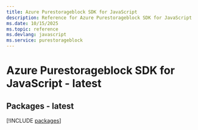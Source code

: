 ```yaml
---
title: Azure Purestorageblock SDK for JavaScript
description: Reference for Azure Purestorageblock SDK for JavaScript
ms.date: 10/15/2025
ms.topic: reference
ms.devlang: javascript
ms.service: purestorageblock
---
```

# Azure Purestorageblock SDK for JavaScript - latest
## Packages - latest
[!INCLUDE [packages](purestorageblock-index.md)]